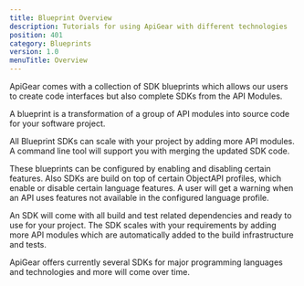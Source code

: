 ```yaml
---
title: Blueprint Overview
description: Tutorials for using ApiGear with different technologies
position: 401
category: Blueprints
version: 1.0
menuTitle: Overview
---
```


ApiGear comes with a collection of SDK blueprints which allows our users to create code interfaces but also complete SDKs from the API Modules.

A blueprint is a transformation of a group of API modules into source code for your software project.

All Blueprint SDKs can scale with your project by adding more API modules. A command line tool will support you with merging the updated SDK code.

These blueprints can be configured by enabling and disabling certain features. Also SDKs are build on top of certain ObjectAPI profiles, which enable or disable certain language features. A user will get a warning when an API uses features not available in the configured language profile.


An SDK will come with all build and test related dependencies and ready to use for your project. The SDK scales with your requirements by adding more API modules which are automatically added to the build infrastructure and tests.

ApiGear offers currently several SDKs for major programming languages and technologies and more will come over time.
